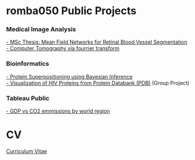# romba050 Public Projects

### Medical Image Analysis
[- MSc Thesis: Mean Field Networks for Retinal Blood Vessel Segmentation](https://github.com/romba050/MFN_RBV_segmentation) <br/>
[- Computer Tomography via fourrier transform](https://nbviewer.jupyter.org/github/romba050/computer_tomography/blob/master/ex3.ipynb) <br/>

### Bioinformatics
[- Protein Superpositioning using Bayesian Inference](https://github.com/romba050/Protein_Superpositioning_using_Bayesian_Inference) <br>
[- Visualization of HIV Proteins from Protein Databank (PDB)](https://chenbascaral.github.io/) (Group Project) <br/>

### Tableau Public
[- GDP vs CO2 emmissions by world region](https://public.tableau.com/app/profile/basile.rommes/viz/gdp_vs_c02_twbx/Sheet1)

# CV
<a href="https://github.com/romba050/romba050.github.io/blob/master/CV_Latex.pdf" target="_blank">Curriculum Vitae</a>
